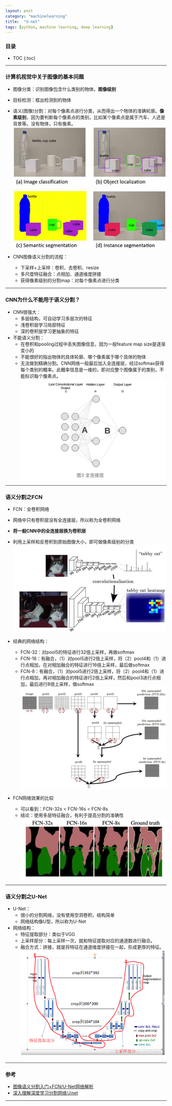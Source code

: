 ```yaml
---
layout: post
category: "machinelearning"
title:  "U-net"
tags: [python, machine learning, deep learning]
---
```


<script type="text/javascript" async
  src="https://cdn.mathjax.org/mathjax/latest/MathJax.js?config=TeX-MML-AM_CHTML">
</script>

### 目录

- TOC
{:toc}

---

### 计算机视觉中关于图像的基本问题

* 图像分类：识别图像包含什么类别的物体。**图像级别**
* 目标检测：框出检测到的物体
* 语义(图像)分割：对每个像素点进行分类，从而得出一个物体的准确轮廓。**像素级别**，因为要判断每个像素点的类别，比如某个像素点是属于汽车、人还是背景等。没有物体，只有像素。 ![](https://raw.githubusercontent.com/Tsinghua-gongjing/blog_codes/master/images/20190904001119.png)

* CNN图像语义分割的流程：
	* 下采样+上采样：卷积、去卷积、resize
	* 多尺度特征融合：点相加、通道维度拼接
	* 获得像素级别的分割map：对每个像素点进行分类

---

### CNN为什么不能用于语义分割？

* CNN很强大：
	* 多层结构，可自动学习多层次的特征
	*  浅卷积层学习局部特征
	*  深的卷积层学习更抽象的特征
* 不能语义分割：
	* 在卷积和pooling过程中丢失图像信息，因为一般feature map size是逐渐变小的
	* 不能很好的指出物体的具体轮廓、哪个像素属于哪个具体的物体
	* 无法做到精确分割。CNN网络一般最后加入全连接层，经过softmax获得每个类别的概率。此概率信息是一维的，即对应整个图像属于的类别，不能标识每个像素点。![](https://raw.githubusercontent.com/Tsinghua-gongjing/blog_codes/master/images/20190904001931.png)

---

### 语义分割之FCN

* FCN：全卷积网络
* 网络中只有卷积层没有全连接层，所以称为全卷积网络
* **将一般CNN中的全连接层换为卷积层**
* 利用上采样和反卷积到原始图像大小，即可做像素级别的分类 ![](https://raw.githubusercontent.com/Tsinghua-gongjing/blog_codes/master/images/20190904002259.png)

* 经典的网络结构：
	* FCN-32：对pool5的特征进行32倍上采样，再做softmax
	* FCN-16：有融合，（1）对pool5进行2倍上采样，将（2）pool4和（1）进行点相加，在对相加融合的特征进行16倍上采样，最后做softmax
	* FCN-8：有融合，（1）对pool5进行2倍上采样，将（2）pool4和（1）进行点相加，再对相加融合的特征进行2倍上采样，然后和pool3进行点相加，最后进行8倍上采样，做softmax ![](https://raw.githubusercontent.com/Tsinghua-gongjing/blog_codes/master/images/20190904003224.png)
	
* FCN网络效果的比较
	* 可以看到：FCN-32s < FCN-16s < FCN-8s
	* 结论：使用多层特征融合，有利于提高分割的准确性 ![](https://raw.githubusercontent.com/Tsinghua-gongjing/blog_codes/master/images/20190904003732.png)

---

### 语义分割之U-Net

* U-Net：
	* 很小的分割网络，没有使用空洞卷积，结构简单
	* 网络结构像U型，所以称为U-Net
* 网络结构：
	* 特征提取部分：类似于VGG
	* 上采样部分：每上采样一次，就和特征提取对应的通道数进行融合。
	* 融合方式：拼接，就是将特征在通道维度拼接在一起，形成更厚的特征。 ![](https://raw.githubusercontent.com/Tsinghua-gongjing/blog_codes/master/images/20190904003905.png)

---

### 参考

* [图像语义分割入门+FCN/U-Net网络解析](https://zhuanlan.zhihu.com/p/31428783)
* [深入理解深度学习分割网络Ｕnet](https://www.twblogs.net/a/5b7f7d7f2b717767c6aff3f4/zh-cn)

---







